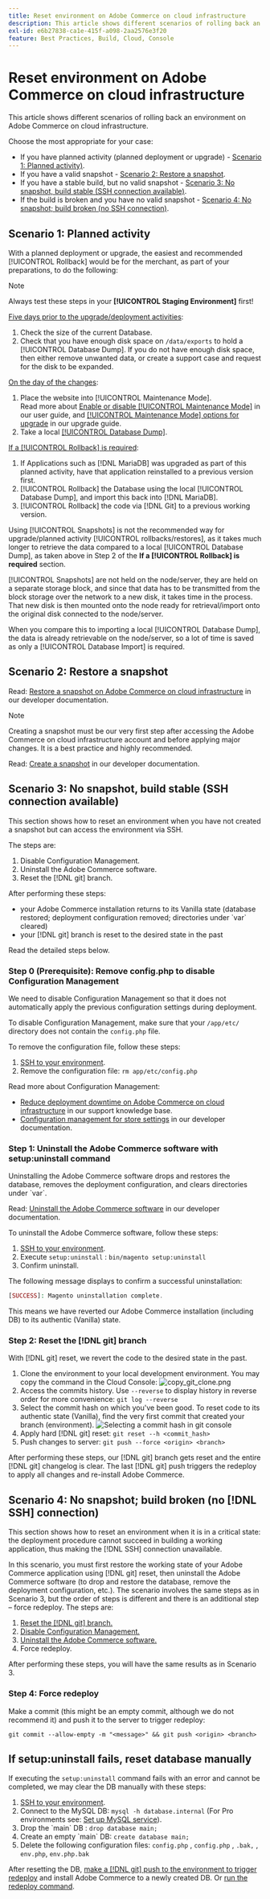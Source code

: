 ```yaml
---
title: Reset environment on Adobe Commerce on cloud infrastructure
description: This article shows different scenarios of rolling back an environment on Adobe Commerce on cloud infrastructure.
exl-id: e6b27838-ca1e-415f-a098-2aa2576e3f20
feature: Best Practices, Build, Cloud, Console
---
```

# Reset environment on Adobe Commerce on cloud infrastructure

This article shows different scenarios of rolling back an environment on Adobe Commerce on cloud infrastructure.

Choose the most appropriate for your case:

* If you have planned activity (planned deployment or upgrade) - [Scenario 1: Planned activity)](#scen1).
* If you have a valid snapshot - [Scenario 2: Restore a snapshot](#scen2).
* If you have a stable build, but no valid snapshot - [Scenario 3: No snapshot, build stable (SSH connection available)](#scen3).
* If the build is broken and you have no valid snapshot - [Scenario 4: No snapshot; build broken (no SSH connection)](#scen4).

## Scenario 1: Planned activity

With a planned deployment or upgrade, the easiest and recommended [!UICONTROL Rollback] would be for the merchant, as part of your preparations, to do the following:

>[!NOTE]
>
>Always test these steps in your **[!UICONTROL Staging Environment]** first!

<u>Five days prior to the upgrade/deployment activities</u>:

1. Check the size of the current Database.
1. Check that you have enough disk space on `/data/exports` to hold a [!UICONTROL Database Dump]. If you do not have enough disk space, then either remove unwanted data, or create a support case and request for the disk to be expanded.

<u>On the day of the changes</u>:

1. Place the website into [!UICONTROL Maintenance Mode].<br>
Read more about [Enable or disable [!UICONTROL Maintenance Mode]](https://experienceleague.adobe.com/docs/commerce-operations/installation-guide/tutorials/maintenance-mode.html) in our user guide, and [[!UICONTROL Maintenance Mode] options for upgrade](https://experienceleague.adobe.com/docs/commerce-operations/upgrade-guide/troubleshooting/maintenance-mode-options.html) in our upgrade guide.
1. Take a local [[!UICONTROL Database Dump]](https://experienceleague.adobe.com/docs/commerce-knowledge-base/kb/how-to/create-database-dump-on-cloud.html).

<u>If a [!UICONTROL Rollback] is required</u>:

1. If Applications such as [!DNL MariaDB] was upgraded as part of this planned activity, have that application reinstalled to a previous version first.
1. [!UICONTROL Rollback] the Database using the local [!UICONTROL Database Dump], and import this back into [!DNL MariaDB].
1. [!UICONTROL Rollback] the code via [!DNL Git] to a previous working version.

Using [!UICONTROL Snapshots] is not the recommended way for upgrade/planned activity [!UICONTROL rollbacks/restores], as it takes much longer to retrieve the data compared to a local [!UICONTROL Database Dump], as taken above in Step 2 of the **If a [!UICONTROL Rollback] is required** section.

[!UICONTROL Snapshots] are not held on the node/server, they are held on a separate storage block, and since that data has to be transmitted from the block storage over the network to a new disk, it takes time in the process. That new disk is then mounted onto the node ready for retrieval/import onto the original disk connected to the node/server.

When you compare this to importing a local [!UICONTROL Database Dump], the data is already retrievable on the node/server, so a lot of time is saved as only a [!UICONTROL Database Import] is required.

## Scenario 2: Restore a snapshot

Read: [Restore a snapshot on Adobe Commerce on cloud infrastructure](https://devdocs.magento.com/cloud/project/project-webint-snap.html#restore-snapshot) in our developer documentation.

>[!NOTE]
>
>Creating a snapshot must be our very first step after accessing the Adobe Commerce on cloud infrastructure account and before applying major changes. It is a best practice and highly recommended.

Read: [Create a snapshot](https://devdocs.magento.com/cloud/project/project-webint-snap.html#create-snapshot) in our developer documentation.

## Scenario 3: No snapshot, build stable (SSH connection available)

This section shows how to reset an environment when you have not created a snapshot but can access the environment via SSH.

The steps are:

1. Disable Configuration Management.
1. Uninstall the Adobe Commerce software.
1. Reset the [!DNL git] branch.

After performing these steps:

* your Adobe Commerce installation returns to its Vanilla state (database restored; deployment configuration removed; directories under \`var\` cleared)
* your [!DNL git] branch is reset to the desired state in the past

Read the detailed steps below.

### Step 0 (Prerequisite): Remove config.php to disable Configuration Management

We need to disable Configuration Management so that it does not automatically apply the previous configuration settings during deployment.

To disable Configuration Management, make sure that your `/app/etc/` directory does not contain the `config.php` file.

To remove the configuration file, follow these steps:

1. [SSH to your environment](https://experienceleague.adobe.com/docs/commerce-cloud-service/user-guide/develop/secure-connections.html).
1. Remove the configuration file: `rm app/etc/config.php`

Read more about Configuration Management:

* [Reduce deployment downtime on Adobe Commerce on cloud infrastructure](/help/how-to/general/magento-cloud-reduce-deployment-downtime-with-configuration-management.md) in our support knowledge base.
* [Configuration management for store settings](https://experienceleague.adobe.com/docs/commerce-cloud-service/user-guide/configure-store/store-settings.html) in our developer documentation.

### Step 1: Uninstall the Adobe Commerce software with setup:uninstall command

>
Uninstalling the Adobe Commerce software drops and restores the database, removes the deployment configuration, and clears directories under \`var\`.

Read: [Uninstall the Adobe Commerce software](https://experienceleague.adobe.com/docs/commerce-operations/installation-guide/tutorials/uninstall.html) in our developer documentation.

To uninstall the Adobe Commerce software, follow these steps:

1. [SSH to your environment](https://experienceleague.adobe.com/docs/commerce-cloud-service/user-guide/develop/secure-connections.html).
1. Execute `setup:uninstall` : `bin/magento setup:uninstall`
1. Confirm uninstall.

The following message displays to confirm a successful uninstallation:

```php
[SUCCESS]: Magento uninstallation complete.
```

This means we have reverted our Adobe Commerce installation (including DB) to its authentic (Vanilla) state.

### Step 2: Reset the [!DNL git] branch

With [!DNL git] reset, we revert the code to the desired state in the past.

1. Clone the environment to your local development environment. You may copy the command in the Cloud Console:    ![copy_git_clone.png](assets/copy_git_clone.png)
1. Access the commits history. Use `--reverse` to display history in reverse order for more convenience: `git log --reverse`
1. Select the commit hash on which you've been good. To reset code to its authentic state (Vanilla), find the very first commit that created your branch (environment).
    ![Selecting a commit hash in git console](assets/select_commit_hash.png)
1. Apply hard [!DNL git] reset: `git reset --h <commit_hash>`
1. Push changes to server: `git push --force <origin> <branch>`

After performing these steps, our [!DNL git] branch gets reset and the entire [!DNL git] changelog is clear. The last [!DNL git] push triggers the redeploy to apply all changes and re-install Adobe Commerce.

## Scenario 4: No snapshot; build broken (no [!DNL SSH] connection)

This section shows how to reset an environment when it is in a critical state: the deployment procedure cannot succeed in building a working application, thus making the [!DNL SSH] connection unavailable.

In this scenario, you must first restore the working state of your Adobe Commerce application using [!DNL git] reset, then uninstall the Adobe Commerce software (to drop and restore the database, remove the deployment configuration, etc.). The scenario involves the same steps as in Scenario 3, but the order of steps is different and there is an additional step &ndash; force redeploy. The steps are:

1. [Reset the [!DNL git] branch.](/help/how-to/general/reset-environment-on-cloud.md#reset-git-branch)
1. [Disable Configuration Management.](/help/how-to/general/reset-environment-on-cloud.md#disable_config_management)
1. [Uninstall the Adobe Commerce software.](/help/how-to/general/reset-environment-on-cloud.md#setup-uninstall)
1. Force redeploy.

After performing these steps, you will have the same results as in Scenario 3.

### Step 4: Force redeploy

Make a commit (this might be an empty commit, although we do not recommend it) and push it to the server to trigger redeploy:

```git
git commit --allow-empty -m "<message>" && git push <origin> <branch>
```

## If setup:uninstall fails, reset database manually

If executing the `setup:uninstall` command fails with an error and cannot be completed, we may clear the DB manually with these steps:

1. [SSH to your environment](https://experienceleague.adobe.com/docs/commerce-cloud-service/user-guide/develop/secure-connections.html).
1. Connect to the MySQL DB: `mysql -h database.internal` (For Pro environments see: [Set up MySQL service](https://experienceleague.adobe.com/docs/commerce-cloud-service/user-guide/configure/service/mysql.html)).
1. Drop the \`main\` DB : `drop database main;`
1. Create an empty \`main\` DB: `create database main;`
1. Delete the following configuration files: `config.php` , `config.php` , `.bak,` , `env.php`, `env.php.bak`

After resetting the DB, [make a [!DNL git] push to the environment to trigger redeploy](https://experienceleague.adobe.com/docs/commerce-operations/configuration-guide/deployment/examples/example-using-cli.html) and install Adobe Commerce to a newly created DB. Or [run the redeploy command](https://experienceleague.adobe.com/docs/commerce-cloud-service/user-guide/dev-tools/cloud-cli.html#environment-commands).
